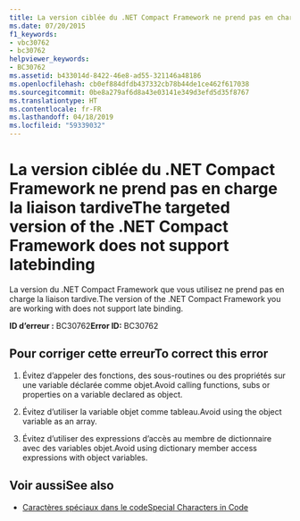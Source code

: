 ```yaml
---
title: La version ciblée du .NET Compact Framework ne prend pas en charge la liaison tardive
ms.date: 07/20/2015
f1_keywords:
- vbc30762
- bc30762
helpviewer_keywords:
- BC30762
ms.assetid: b433014d-8422-46e8-ad55-321146a48186
ms.openlocfilehash: cb0ef884dfdb437332cb78b44de1ce462f617038
ms.sourcegitcommit: 0be8a279af6d8a43e03141e349d3efd5d35f8767
ms.translationtype: HT
ms.contentlocale: fr-FR
ms.lasthandoff: 04/18/2019
ms.locfileid: "59339032"
---
```

# <a name="the-targeted-version-of-the-net-compact-framework-does-not-support-latebinding"></a><span data-ttu-id="0f538-102">La version ciblée du .NET Compact Framework ne prend pas en charge la liaison tardive</span><span class="sxs-lookup"><span data-stu-id="0f538-102">The targeted version of the .NET Compact Framework does not support latebinding</span></span>
<span data-ttu-id="0f538-103">La version du .NET Compact Framework que vous utilisez ne prend pas en charge la liaison tardive.</span><span class="sxs-lookup"><span data-stu-id="0f538-103">The version of the .NET Compact Framework you are working with does not support late binding.</span></span>  
  
 <span data-ttu-id="0f538-104">**ID d’erreur :** BC30762</span><span class="sxs-lookup"><span data-stu-id="0f538-104">**Error ID:** BC30762</span></span>  
  
## <a name="to-correct-this-error"></a><span data-ttu-id="0f538-105">Pour corriger cette erreur</span><span class="sxs-lookup"><span data-stu-id="0f538-105">To correct this error</span></span>  
  
1. <span data-ttu-id="0f538-106">Évitez d’appeler des fonctions, des sous-routines ou des propriétés sur une variable déclarée comme objet.</span><span class="sxs-lookup"><span data-stu-id="0f538-106">Avoid calling functions, subs or properties on a variable declared as object.</span></span>  
  
2. <span data-ttu-id="0f538-107">Évitez d’utiliser la variable objet comme tableau.</span><span class="sxs-lookup"><span data-stu-id="0f538-107">Avoid using the object variable as an array.</span></span>  
  
3. <span data-ttu-id="0f538-108">Évitez d’utiliser des expressions d’accès au membre de dictionnaire avec des variables objet.</span><span class="sxs-lookup"><span data-stu-id="0f538-108">Avoid using dictionary member access expressions with object variables.</span></span>  
  
## <a name="see-also"></a><span data-ttu-id="0f538-109">Voir aussi</span><span class="sxs-lookup"><span data-stu-id="0f538-109">See also</span></span>

- [<span data-ttu-id="0f538-110">Caractères spéciaux dans le code</span><span class="sxs-lookup"><span data-stu-id="0f538-110">Special Characters in Code</span></span>](../../visual-basic/programming-guide/program-structure/special-characters-in-code.md)
